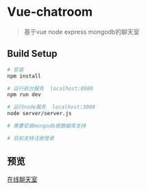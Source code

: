 # Vue-chatroom

> 基于vue node express mongodb的聊天室 

## Build Setup

``` bash
# 安装
npm install

# 运行前台服务  localhost:8080
npm run dev

# 运行node服务  localhost:3000
node server/server.js

# 需要安装mongodb做数据库支持

# 目前支持注册登录

```
## 预览
  [在线聊天室](http://59.110.218.21)
